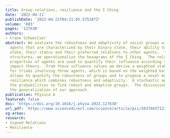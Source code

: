 ```yaml
---
title: Group relations, resilience and the I Ching
date: '2022-04-21'
publishDate: '2022-04-21T04:21:05.575287Z'
volume: '603'
pages: '127630'
authors:
- Frank Schweitzer
abstract: We evaluate the robustness and adaptivity of social groups with heterogeneous
  agents that are characterized by their binary state, their ability to change this
  state, their status and their preferred relations to other agents.  To define group
  structures, we operationalize the hexagrams of the I Ching.  The relations and
  properties of agents are used to quantify their influence according to the social
  impact theory.  From these influence values we derive a weighted stability measure
  for triads involving three agents, which is based on the weighted balance theory.  It
  allows to quantify the robustness of groups and to propose a novel measure for group
  resilience which combines robustness and adaptivity.  A stochastic approach determines
  the probabilities to find robust and adaptive groups.  The discussion focuses on
  the generalization of our approach.
publication: Physica A
featured: false
doi: 'https://doi.org/10.1016/j.physa.2022.127630'
url_pdf: 'https://www.sciencedirect.com/science/article/pii/S0378437122004265'
sg-areas:
research:
- Signed Relations
- Resilience
---
```


